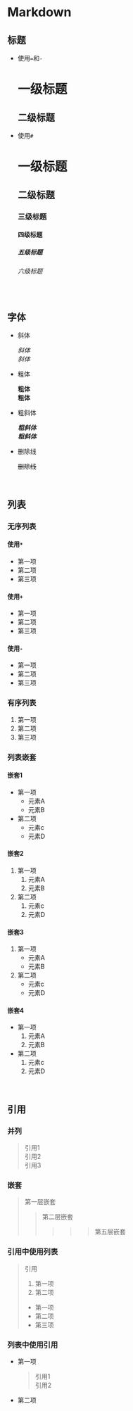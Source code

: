 # Markdown

## 标题

- 使用`=`和`-`
  
  一级标题
  =================
  
  二级标题
  -----------------
  
- 使用`#`

  # 一级标题
  ## 二级标题 
  ### 三级标题
  #### 四级标题
  ##### 五级标题
  ###### 六级标题

<br />

## 字体

- 斜体

  *斜体*  
  _斜体_  

- 粗体

  **粗体**  
  __粗体__  

- 粗斜体

  ***粗斜体***  
  ___粗斜体___  

- 删除线

  ~~删除线~~

<br />

## 列表

### 无序列表

#### 使用`*`

* 第一项
* 第二项
* 第三项

#### 使用`+`

+ 第一项
+ 第二项
+ 第三项

#### 使用`-`

- 第一项
- 第二项
- 第三项

### 有序列表

1. 第一项
2. 第二项
3. 第三项

### 列表嵌套

#### 嵌套1

- 第一项
  - 元素A
  - 元素B
- 第二项
  - 元素c
  - 元素D

#### 嵌套2

1. 第一项
   1. 元素A
   2. 元素B
2. 第二项
   1. 元素c
   2. 元素D

#### 嵌套3

1. 第一项
   - 元素A
   - 元素B
2. 第二项
   - 元素c
   - 元素D

#### 嵌套4

- 第一项
  1. 元素A
  2. 元素B
- 第二项
  1. 元素c
  2. 元素D

<br />

## 引用

### 并列

> 引用1  
> 引用2  
> 引用3  

### 嵌套

> 第一层嵌套   
>> 第二层嵌套  
>>>>> 第五层嵌套

### 引用中使用列表

> 引用
> 1. 第一项
> 2. 第二项
> + 第一项
> + 第二项
> + 第三项

### 列表中使用引用

* 第一项
    > 引用1  
    > 引用2 
* 第二项

<br />
